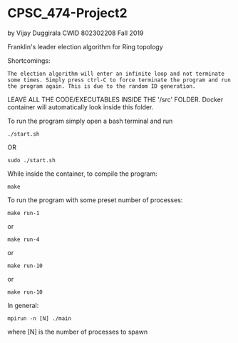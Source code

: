 # CPSC_474-Project2

by Vijay Duggirala
CWID 802302208
Fall 2019

Franklin's leader election algorithm for Ring topology

Shortcomings:
```
The election algorithm will enter an infinite loop and not terminate some times. Simply press ctrl-C to force terminate the program and run the program again. This is due to the random ID generation.
```
LEAVE ALL THE CODE/EXECUTABLES INSIDE THE '/src' FOLDER. Docker container will automatically look inside this folder.

To run the program simply open a bash terminal and run 

```
./start.sh
```
OR
``` 
sudo ./start.sh
```

While inside the container, to compile the program:
```
make
```

To run the program with some preset number of processes:
```
make run-1
```
or 
```
make run-4
```

or 
```
make run-10
```

or
```
make run-10
```

In general:
```
mpirun -n [N] ./main
```
where [N] is the number of processes to spawn
